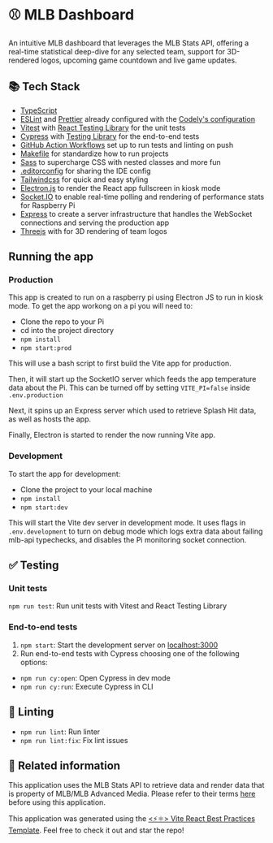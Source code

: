 # ⚾️ MLB Dashboard

An intuitive MLB dashboard that leverages the MLB Stats API, offering a real-time statistical deep-dive for any selected team, support for 3D-rendered logos, upcoming game countdown and live game updates.

## 📚 Tech Stack

- [TypeScript](https://www.typescriptlang.org)
- [ESLint](https://eslint.org) and [Prettier](https://prettier.io) already configured with the [Codely's configuration](https://github.com/CodelyTV/eslint-config-codely)
- [Vitest](https://vitest.dev) with [React Testing Library](https://testing-library.com/docs/react-testing-library/intro) for the unit tests
- [Cypress](https://www.cypress.io) with [Testing Library](https://testing-library.com/docs/cypress-testing-library) for the end-to-end tests
- [GitHub Action Workflows](https://github.com/features/actions) set up to run tests and linting on push
- [Makefile](https://github.com/CodelyTV/vite-react_best_practices-template/blob/main/Makefile) for standardize how to run projects
- [Sass](https://sass-lang.com) to supercharge CSS with nested classes and more fun
- [.editorconfig](https://editorconfig.org) for sharing the IDE config
- [Tailwindcss](https://tailwindcss.com/) for quick and easy styling
- [Electron.js](https://www.electronjs.org/) to render the React app fullscreen in kiosk mode
- [Socket.IO](https://socket.io/) to enable real-time polling and rendering of performance stats for Raspberry Pi
- [Express](https://expressjs.com/) to create a server infrastructure that handles the WebSocket connections and serving the production app
- [Threejs](https://threejs.org/) with for 3D rendering of team logos

## Running the app

### Production

This app is created to run on a raspberry pi using Electron JS to run in kiosk mode. To get the app workong on a pi you will need to:

- Clone the repo to your Pi
- cd into the project directory
- `npm install`
- `npm start:prod`

This will use a bash script to first build the Vite app for production.

Then, it will start up the SocketIO server which feeds the app temperature data about the Pi. This can be turned off by setting `VITE_PI=false` inside `.env.production`

Next, it spins up an Express server which used to retrieve Splash Hit data, as well as hosts the app.

Finally, Electron is started to render the now running Vite app.

### Development

To start the app for development:

- Clone the project to your local machine
- `npm install`
- `npm start:dev`

This will start the Vite dev server in development mode. It uses flags in `.env.development` to turn on debug mode which logs extra data about failing mlb-api typechecks, and disables the Pi monitoring socket connection.

## ✅ Testing

### Unit tests

`npm run test`: Run unit tests with Vitest and React Testing Library

### End-to-end tests

1. `npm start`: Start the development server on [localhost:3000](http://localhost:3000)
2. Run end-to-end tests with Cypress choosing one of the following options:

- `npm run cy:open`: Open Cypress in dev mode
- `npm run cy:run`: Execute Cypress in CLI

## 🔦 Linting

- `npm run lint`: Run linter
- `npm run lint:fix`: Fix lint issues

## 🔀 Related information

This application uses the MLB Stats API to retrieve data and render data that is property of MLB/MLB Advanced Media. Please refer to their terms [here](http://gdx.mlb.com/components/copyright.txt) before using this application.

This application was generated using the [<⚡⚛️> Vite React Best Practices Template](https://github.com/CodelyTV/vite-react_best_practices-template). Feel free to check it out and star the repo!
